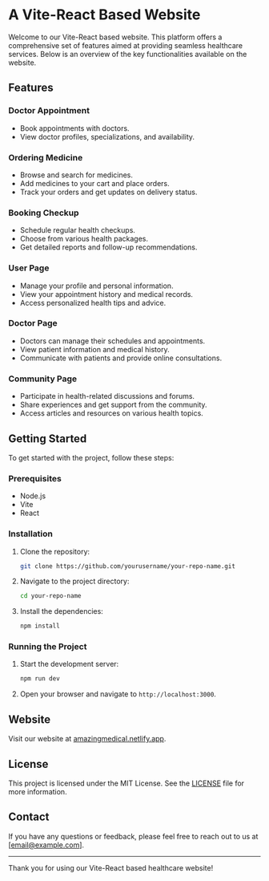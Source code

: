# A Vite-React Based Website

Welcome to our Vite-React based website. This platform offers a comprehensive set of features aimed at providing seamless healthcare services. Below is an overview of the key functionalities available on the website.

## Features

### Doctor Appointment
- Book appointments with doctors.
- View doctor profiles, specializations, and availability.

### Ordering Medicine
- Browse and search for medicines.
- Add medicines to your cart and place orders.
- Track your orders and get updates on delivery status.

### Booking Checkup
- Schedule regular health checkups.
- Choose from various health packages.
- Get detailed reports and follow-up recommendations.

### User Page
- Manage your profile and personal information.
- View your appointment history and medical records.
- Access personalized health tips and advice.

### Doctor Page
- Doctors can manage their schedules and appointments.
- View patient information and medical history.
- Communicate with patients and provide online consultations.

### Community Page
- Participate in health-related discussions and forums.
- Share experiences and get support from the community.
- Access articles and resources on various health topics.

## Getting Started

To get started with the project, follow these steps:

### Prerequisites
- Node.js
- Vite
- React

### Installation
1. Clone the repository:
    ```sh
    git clone https://github.com/yourusername/your-repo-name.git
    ```
2. Navigate to the project directory:
    ```sh
    cd your-repo-name
    ```
3. Install the dependencies:
    ```sh
    npm install
    ```

### Running the Project
1. Start the development server:
    ```sh
    npm run dev
    ```
2. Open your browser and navigate to `http://localhost:3000`.

## Website

Visit our website at [amazingmedical.netlify.app](https://amazingmedical.netlify.app).

## License

This project is licensed under the MIT License. See the [LICENSE](LICENSE) file for more information.

## Contact

If you have any questions or feedback, please feel free to reach out to us at [email@example.com].

---

Thank you for using our Vite-React based healthcare website!
